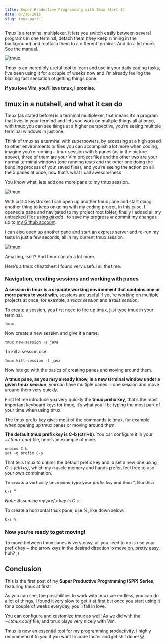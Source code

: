 ```yaml
---
title: Super Productive Programming with Tmux (Part 1)
date: 07/26/2016
slug: tmux-part-1
---
```


Tmux is a terminal multiplexer. It lets you switch easily between several programs in one terminal, detach them (they keep running in the background) and reattach them to a different terminal. And do a lot more. See the manual.

![tmux](https://bntz.io/static/assets/images/content/tmux.png)

Tmux is an incredibly useful tool to learn and use in your daily coding tasks, I’ve been using it for a couple of weeks now and I’m already feeling the blazing fast sensation of getting things done.

**If you love Vim, you’ll love tmux, I promise.**

## tmux in a nutshell, and what it can do

Tmux (as stated before) is a terminal multiplexer, that means it’s a program that lives in your terminal and lets you work on multiple things all at once, with tmux you can see things at a higher perspective, you’re seeing multiple terminal windows in just one.

Think of tmux as a terminal with superpowers, by accessing at a high speed to other environments or files you can accomplish a lot more when coding, imagine you’re running a tmux session with 5 panes (as in the picture above), three of them are your Vim project files and the other two are your normal terminal windows (one running tests and the other one doing the bundling process of your saved files), and you’re seeing the action on all the 5 panes at once, now that’s what I call awesomeness.

You know what, lets add one more pane to my tmux session.

![tmux](https://bntz.io/static/assets/images/content/tmux-gif-1.gif)

With just 4 keystrokes I can open up another tmux pane and start doing another thing to keep on going with my coding project, in this case, I opened a pane and navigated to my project root folder, finally I added all my untracked files using *git add .* to save my progress or commit my changes up to [my Github account](https://github.com/bntzio).

I can also open up another pane and start an express server and re-run my tests in just a few seconds, all in my current tmux session.

![tmux](https://bntz.io/static/assets/images/content/tmux-gif-2.gif)

Amazing, isn’t? And tmux can do a lot more.

Here’s a [tmux cheatsheet](https://gist.github.com/bntzio/9dc35f410c3c0547ca2ed46b8e37e3ac) I found very useful all the time.

### Navigation, creating sessions and working with panes

**A session in tmux is a separate working environment that contains one or more panes to work with**, sessions are useful if you’re working on multiple projects at once, for example, a *react session* and a *rails session*.

To create a session, you first need to fire up tmux, just type tmux in your terminal.

`tmux`

Now create a new session and give it a name.

`tmux new-session -s java`

To kill a session use:

`tmux kill-session -t java`

Now lets go with the basics of creating panes and moving around them.

**A tmux pane, as you may already know, is a new terminal window under a given tmux session**, you can have multiple panes in one session and move around them very quickly.

First let me introduce you very quickly the **tmux prefix key**, that’s the most important keyboard keys for tmux, it’s what you’ll be typing the most part of your time when using tmux.

The tmux prefix key gives most of the commands to tmux, for example when opening up tmux panes or moving around them.

**The default tmux prefix key is C-b (ctrl+b)**. You can configure it in your *~/.tmux.conf* file, here’s an example of mine.

```
unbind C-b
set -g prefix C-s
```

That tells tmux to unbind the default prefix key and to set a new one using *C-s (ctrl+s)*, which my muscle memory and hands prefer, feel free to use your own combination.

To create a vertically tmux pane type your prefix key and then “, like this:

`C-s “`

*Note: Assuming my prefix key is C-s.*

To create a horizontal tmux pane, use %, like down below:

`C-s %`

### Now you’re ready to get moving!

To move between tmux panes is very easy, all you need to do is use your prefix key + the arrow keys in the desired direction to move on, pretty easy, huh? ;)

## Conclusion

This is the first post of my **Super Productive Programming (SPP) Series**, featuring tmux at first!

As you can see, the possibilities to work with tmux are endless, you can do a lot of things, I found it very slow to get it at first but once you start using it for a couple of weeks everyday, you’ll fall in love.

You can configure and customize tmux as well! As we did with the *~/.tmux.conf* file, and tmux plays very nicely with Vim.

Tmux is now an essential tool for my programming productivity. I highly recommend it to you if you want to code faster and get shit done! 💻
